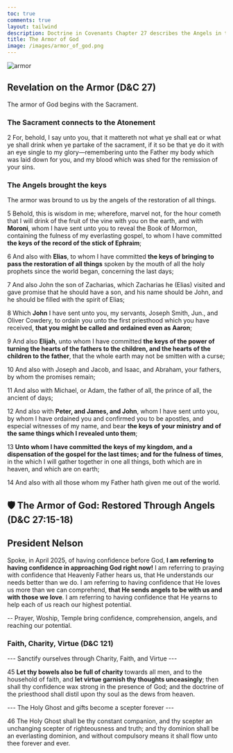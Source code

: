 ```yaml
---
toc: true
comments: true
layout: tailwind
description: Doctrine in Covenants Chapter 27 describes the Angels in the restoration of all things.
title: The Armor of God
image: /images/armor_of_god.png
---
```


![armor]({{site.baseurl}}/images/armor_of_god.png)

## Revelation on the Armor (D&C 27)

The armor of God begins with the Sacrament.

### The Sacrament connects to the Atonement

2 For, behold, I say unto you, that it mattereth not what ye shall eat or what ye shall drink when ye partake of the sacrament, if it so be that ye do it with an eye single to my glory—remembering unto the Father my body which was laid down for you, and my blood which was shed for the remission of your sins.

### The Angels brought the keys

The armor was bround to us by the angels of the restoration of all things.

5 Behold, this is wisdom in me; wherefore, marvel not, for the hour cometh that I will drink of the fruit of the vine with you on the earth, and with **Moroni**, whom I have sent unto you to reveal the Book of Mormon, containing the fulness of my everlasting gospel, to whom I have committed **the keys of the record of the stick of Ephraim**;

6 And also with **Elias**, to whom I have committed **the keys of bringing to pass the restoration of all things** spoken by the mouth of all the holy prophets since the world began, concerning the last days;

7 And also John the son of Zacharias, which Zacharias he (Elias) visited and gave promise that he should have a son, and his name should be John, and he should be filled with the spirit of Elias;

8 Which **John** I have sent unto you, my servants, Joseph Smith, Jun., and Oliver Cowdery, to ordain you unto the first priesthood which you have received, **that you might be called and ordained even as Aaron**;

9 And also **Elijah**, unto whom I have committed **the keys of the power of turning the hearts of the fathers to the children, and the hearts of the children to the father**, that the whole earth may not be smitten with a curse;

10 And also with Joseph and Jacob, and Isaac, and Abraham, your fathers, by whom the promises remain;

11 And also with Michael, or Adam, the father of all, the prince of all, the ancient of days;

12 And also with **Peter, and James, and John**, whom I have sent unto you, by whom I have ordained you and confirmed you to be apostles, and especial witnesses of my name, and bear **the keys of your ministry and of the same things which I revealed unto them**;

13 **Unto whom I have committed the keys of my kingdom, and a dispensation of the gospel for the last times; and for the fulness of times**, in the which I will gather together in one all things, both which are in heaven, and which are on earth;

14 And also with all those whom my Father hath given me out of the world.

## 🛡️ The Armor of God: Restored Through Angels (D&C 27:15-18)

<div id="columns" class="grid grid-cols-3 gap-4 bg-blue-50"></div>

## President Nelson

Spoke, in April 2025, of having confidence before God, **I am referring to having confidence in approaching God right now!** I am referring to praying with confidence that Heavenly Father hears us, that He understands our needs better than we do. I am referring to having confidence that He loves us more than we can comprehend, **that He sends angels to be with us and with those we love**. I am referring to having confidence that He yearns to help each of us reach our highest potential.

-- Prayer, Woship, Temple bring confidence, comprehension, angels, and reaching our potential.

### Faith, Charity, Virtue  (D&C 121)

--- Sanctify ourselves through Charity, Faith, and Virtue ---

45 **Let thy bowels also be full of charity** towards all men, and to the household of faith, and **let virtue garnish thy thoughts unceasingly**; then shall thy confidence wax strong in the presence of God; and the doctrine of the priesthood shall distil upon thy soul as the dews from heaven.

--- The Holy Ghost and gifts become a scepter forever ---

46 The Holy Ghost shall be thy constant companion, and thy scepter an unchanging scepter of righteousness and truth; and thy dominion shall be an everlasting dominion, and without compulsory means it shall flow unto thee forever and ever.

<script>
const columnsData = [
    {
        title: "Moroni",
        image: "{{site.baseurl}}/images/moroni_book_of_mormon.webp",
        alt: "Moroni delivering plates",
        subtitle: "🛡 Shield of Faith · Book of Mormon",
        keyPoints: ["Faith", "Defense", "Scripture"],
        description: "Ephesians 6:16 — Taking the shield of faith, wherewith ye shall be able to quench all the fiery darts of the wicked. (D&C 27:17)"
    },
    {
        title: "Elias & Elijah",
        image: "{{site.baseurl}}/images/moses_elias_elijah.webp",
        alt: "Elias and Elijah in temple",
        subtitle: "🦺 Breastplate of Righteousness · 👣 Feet shod · Temple · Restoration",
        keyPoints: ["Righteousness", "Covenants", "Peace"],
        description: "Ephesians 6:14-15 — Having on the breastplate of righteousness; and your feet shod with the preparation of the gospel of peace. (D&C 27:16)"
    },
    {
        title: "Michael (Adam)",
        image: "{{site.baseurl}}/images/adam_eve_gathering.webp",
        alt: "Michael leading gathering",
        subtitle: "🪖 Helmet of Salvation · ⚔️ Sword of the Spirit · Gathering",
        keyPoints: ["Salvation", "Spirit", "Unity"],
        description: "Ephesians 6:17 — Take the helmet of salvation, and the sword of the Spirit, which is the word of God. (D&C 27:18)"
    }
];

function renderColumns() {
    const columnsContainer = document.getElementById("columns");
    columnsData.forEach(column => {
        const columnHTML = `
            <div class="text-center">
                <h2 class="text-xl font-semibold mb-2">${column.title}</h2>
                <img src="${column.image}" alt="${column.alt}" class="rounded-lg mx-auto mb-2 h-40 object-cover">
                <p class="text-sm italic mb-4">${column.subtitle}</p>
                <h3 class="text-lg font-medium">${column.keyPoints.join(", ")}</h3>
                <p class="text-sm">${column.description}</p>
            </div>
        `;
        columnsContainer.innerHTML += columnHTML;
    });
}

// Initialize the page
document.addEventListener("DOMContentLoaded", () => {
    renderColumns();
});
</script>
